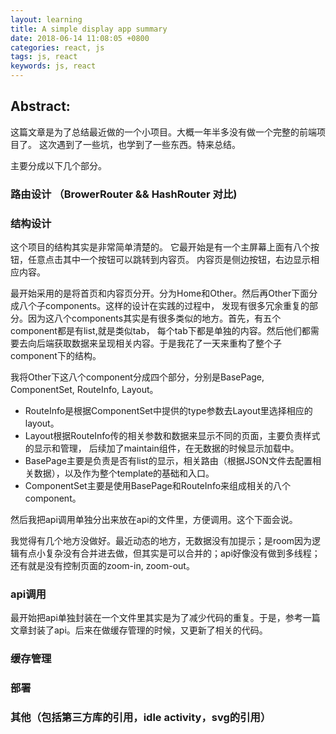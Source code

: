 ```yaml
---
layout: learning
title: A simple display app summary
date: 2018-06-14 11:08:05 +0800
categories: react, js
tags: js, react
keywords: js, react
---
```


## Abstract:
这篇文章是为了总结最近做的一个小项目。大概一年半多没有做一个完整的前端项目了。
这次遇到了一些坑，也学到了一些东西。特来总结。

主要分成以下几个部分。
### 路由设计 （BrowerRouter && HashRouter 对比)
### 结构设计
这个项目的结构其实是非常简单清楚的。 它最开始是有一个主屏幕上面有八个按钮，任意点击其中一个按钮可以跳转到内容页。
内容页是侧边按钮，右边显示相应内容。

最开始采用的是将首页和内容页分开。分为Home和Other。然后再Other下面分成八个子components。这样的设计在实践的过程中，
发现有很多冗余重复的部分。因为这八个components其实是有很多类似的地方。首先，有五个component都是有list,就是类似tab，
每个tab下都是单独的内容。然后他们都需要去向后端获取数据来呈现相关内容。于是我花了一天来重构了整个子component下的结构。

我将Other下这八个component分成四个部分，分别是BasePage, ComponentSet, RouteInfo, Layout。
* RouteInfo是根据ComponentSet中提供的type参数去Layout里选择相应的layout。
* Layout根据RouteInfo传的相关参数和数据来显示不同的页面，主要负责样式的显示和管理，
后续加了maintain组件，在无数据的时候显示加载中。
* BasePage主要是负责是否有list的显示，相关路由（根据JSON文件去配置相关数据），以及作为整个template的基础和入口。
* ComponentSet主要是使用BasePage和RouteInfo来组成相关的八个component。

然后我把api调用单独分出来放在api的文件里，方便调用。这个下面会说。

我觉得有几个地方没做好。最近动态的地方，无数据没有加提示；是room因为逻辑有点小复杂没有合并进去做，但其实是可以合并的；api好像没有做到多线程；还有就是没有控制页面的zoom-in, zoom-out。


### api调用
最开始把api单独封装在一个文件里其实是为了减少代码的重复。于是，参考一篇文章封装了api。后来在做缓存管理的时候，又更新了相关的代码。


### 缓存管理
### 部署
### 其他（包括第三方库的引用，idle activity，svg的引用）
